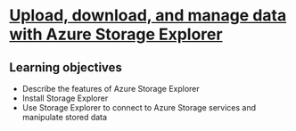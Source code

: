 # [Upload, download, and manage data with Azure Storage Explorer](https://learn.microsoft.com/en-us/training/modules/upload-download-and-manage-data-with-azure-storage-explorer/)

## Learning objectives

* Describe the features of Azure Storage Explorer
* Install Storage Explorer
* Use Storage Explorer to connect to Azure Storage services and manipulate stored data
